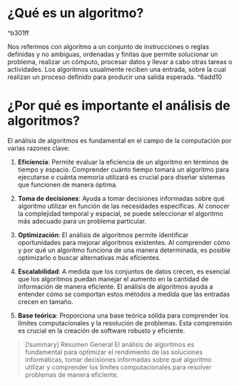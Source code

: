 # ¿Qué es un algoritmo?

^b301ff

Nos referimos con algoritmo a un conjunto de instrucciones o reglas definidas y no ambiguas, ordenadas y finitas que permite solucionar un problema, realizar un cómputo, procesar datos y llevar a cabo otras tareas o actividades. Los algoritmos usualmente reciben una entrada, sobre la cual realizan un proceso definido para producir una salida esperada. ^6add10

# ¿Por qué es importante el análisis de algoritmos?
El análisis de algoritmos es fundamental en el campo de la computación por varias razones clave:

1. **Eficiencia**: Permite evaluar la eficiencia de un algoritmo en términos de tiempo y espacio. Comprender cuánto tiempo tomará un algoritmo para ejecutarse o cuánta memoria utilizará es crucial para diseñar sistemas que funcionen de manera óptima.

2. **Toma de decisiones**: Ayuda a tomar decisiones informadas sobre qué algoritmo utilizar en función de las necesidades específicas. Al conocer la complejidad temporal y espacial, se puede seleccionar el algoritmo más adecuado para un problema particular.

3. **Optimización**: El análisis de algoritmos permite identificar oportunidades para mejorar algoritmos existentes. Al comprender cómo y por qué un algoritmo funciona de una manera determinada, es posible optimizarlo o buscar alternativas más eficientes.

4. **Escalabilidad**: A medida que los conjuntos de datos crecen, es esencial que los algoritmos puedan manejar el aumento en la cantidad de información de manera eficiente. El análisis de algoritmos ayuda a entender cómo se comportan estos métodos a medida que las entradas crecen en tamaño.

5. **Base teórica**: Proporciona una base teórica sólida para comprender los límites computacionales y la resolución de problemas. Esta comprensión es crucial en la creación de software robusto y eficiente.

> [!summary] Resumen General
> El análisis de algoritmos es fundamental para optimizar el rendimiento de las soluciones informáticas, tomar decisiones informadas sobre qué algoritmo utilizar y comprender los límites computacionales para resolver problemas de manera eficiente.


